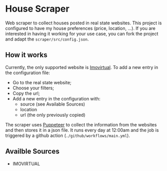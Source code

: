 # House Scraper

Web scraper to collect houses posted in real state websites. This project is configured to have my house preferences (price, location, ...). If you are interested in having it working for your use case, you can fork the project and adapt the `scraper/src/config.json`.

## How it works
Currently, the only supported website is [Imovirtual](https://www.imovirtual.com/en/). To add a new entry in the configuration file:
- Go to the real state website;
- Choose your filters;
- Copy the url;
- Add a new entry in the configuration with:
    - source (see Available Sources)
    - location 
    - url (the only previously copied)

The scraper uses [Puppeteer](https://pptr.dev/) to collect the information from the websites and then stores it in a json file. It runs every day at 12:00am and the job is triggered by a github action (`./github/workflows/main.yml`).

## Availble Sources
- IMOVIRTUAL
